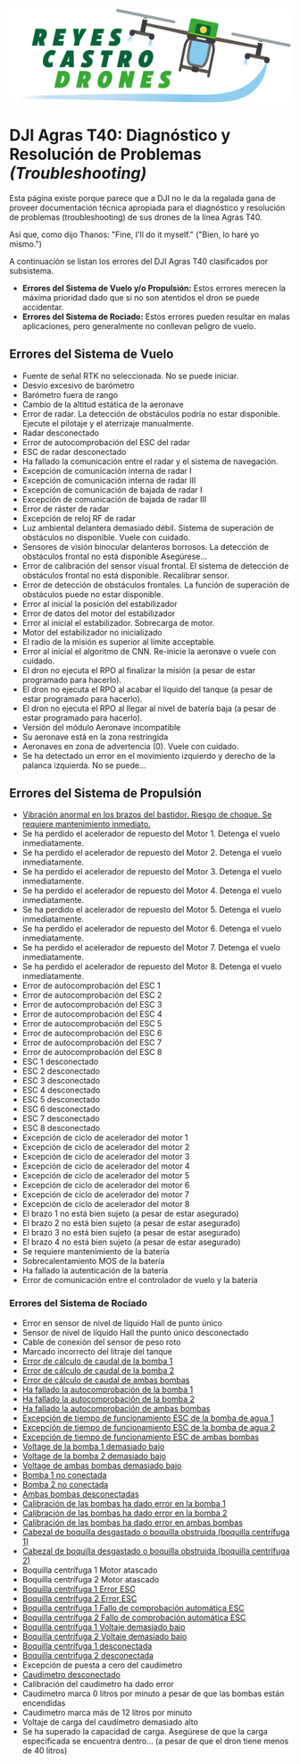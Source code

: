 ![Reyes Castro Drones](./Reyes-Castro-Drones_LOGO.png "Reyes Castro Drones")

# DJI Agras T40: Diagnóstico y Resolución de Problemas _(Troubleshooting)_

Esta página existe porque parece que a DJI no le da la regalada gana de proveer documentación técnica apropiada para el diagnóstico y resolución de problemas (troubleshooting) de sus drones de la línea Agras T40. 

Así que, como dijo Thanos: "Fine, I'll do it myself." ("Bien, lo haré yo mismo.")

A continuación se listan los errores del DJI Agras T40 clasificados por subsistema. 
* **Errores del Sistema de Vuelo y/o Propulsión:** Estos errores merecen la máxima prioridad dado que si no son atentidos el dron se puede accidentar.
* **Errores del Sistema de Rociado:** Estos errores pueden resultar en malas aplicaciones, pero generalmente no conllevan peligro de vuelo.

## Errores del Sistema de Vuelo
* Fuente de señal RTK no seleccionada. No se puede iniciar.
* Desvío excesivo de barómetro
* Barómetro fuera de rango
* Cambio de la altitud estática de la aeronave
* Error de radar. La detección de obstáculos podría no estar disponible. Ejecute el pilotaje y el aterrizaje manualmente.
* Radar desconectado
* Error de autocomprobación del ESC del radar
* ESC de radar desconectado
* Ha fallado la comunicación entre el radar y el sistema de navegación.
* Excepción de comunicación interna de radar I
* Excepción de comunicación interna de radar III
* Excepción de comunicación de bajada de radar I
* Excepción de comunicación de bajada de radar III
* Error de ráster de radar
* Excepción de reloj RF de radar
* Luz ambiental delantera demasiado débil. Sistema de superación de obstáculos no disponible. Vuele con cuidado.
* Sensores de visión binocular delanteros borrosos. La detección de obstáculos frontal no está disponible Asegúrese...
* Error de calibración del sensor visual frontal. El sistema de detección de obstáculos frontal no está disponible. Recalibrar sensor.
* Error de detección de obstáculos frontales. La función de superación de obstáculos puede no estar disponible.
* Error al inicial la posición del estabilizador
* Error de datos del motor del estabilizador
* Error al inicial el estabilizador. Sobrecarga de motor.
* Motor del estabilizador no inicializado
* El radio de la misión es superior al límite acceptable.
* Error al inicial el algoritmo de CNN. Re-inicie la aeronave o vuele con cuidado.
* El dron no ejecuta el RPO al finalizar la misión (a pesar de estar programado para hacerlo).
* El dron no ejecuta el RPO al acabar el líquido del tanque (a pesar de estar programado para hacerlo).
* El dron no ejecuta el RPO al llegar al nivel de batería baja (a pesar de estar programado para hacerlo).
* Versión del módulo Aeronave incompatible
* Su aeronave está en la zona restringida
* Aeronaves en zona de advertencia (0). Vuele con cuidado.
* Se ha detectado un error en el movimiento izquierdo y derecho de la palanca izquierda. No se puede...

## Errores del Sistema de Propulsión
* [Vibración anormal en los brazos del bastidor. Riesgo de choque. Se requiere mantenimiento inmediato.](./propulsion/vibracion-anormal.md)
* Se ha perdido el acelerador de repuesto del Motor 1. Detenga el vuelo inmediatamente.
* Se ha perdido el acelerador de repuesto del Motor 2. Detenga el vuelo inmediatamente.
* Se ha perdido el acelerador de repuesto del Motor 3. Detenga el vuelo inmediatamente.
* Se ha perdido el acelerador de repuesto del Motor 4. Detenga el vuelo inmediatamente.
* Se ha perdido el acelerador de repuesto del Motor 5. Detenga el vuelo inmediatamente.
* Se ha perdido el acelerador de repuesto del Motor 6. Detenga el vuelo inmediatamente.
* Se ha perdido el acelerador de repuesto del Motor 7. Detenga el vuelo inmediatamente.
* Se ha perdido el acelerador de repuesto del Motor 8. Detenga el vuelo inmediatamente.
* Error de autocomprobación del ESC 1
* Error de autocomprobación del ESC 2
* Error de autocomprobación del ESC 3
* Error de autocomprobación del ESC 4
* Error de autocomprobación del ESC 5
* Error de autocomprobación del ESC 6
* Error de autocomprobación del ESC 7
* Error de autocomprobación del ESC 8
* ESC 1 desconectado
* ESC 2 desconectado
* ESC 3 desconectado
* ESC 4 desconectado
* ESC 5 desconectado
* ESC 6 desconectado
* ESC 7 desconectado
* ESC 8 desconectado
* Excepción de ciclo de acelerador del motor 1
* Excepción de ciclo de acelerador del motor 2
* Excepción de ciclo de acelerador del motor 3
* Excepción de ciclo de acelerador del motor 4
* Excepción de ciclo de acelerador del motor 5
* Excepción de ciclo de acelerador del motor 6
* Excepción de ciclo de acelerador del motor 7
* Excepción de ciclo de acelerador del motor 8
* El brazo 1 no está bien sujeto (a pesar de estar asegurado)
* El brazo 2 no está bien sujeto (a pesar de estar asegurado)
* El brazo 3 no está bien sujeto (a pesar de estar asegurado)
* El brazo 4 no está bien sujeto (a pesar de estar asegurado)
* Se requiere mantenimiento de la batería
* Sobrecalentamiento MOS de la batería
* Ha fallado la autenticación de la batería
* Error de comunicación entre el controlador de vuelo y la batería

### Errores del Sistema de Rociado
* Error en sensor de nivel de líquido Hall de punto único
* Sensor de nivel de líquido Hall the punto único desconectado
* Cable de conexión del sensor de peso roto
* Marcado incorrecto del litraje del tanque
* [Error de cálculo de caudal de la bomba 1](./rociado/diagnostico-problemas-bombas.md)
* [Error de cálculo de caudal de la bomba 2](./rociado/diagnostico-problemas-bombas.md)
* [Error de cálculo de caudal de ambas bombas](./rociado/diagnostico-problemas-bombas.md)
* [Ha fallado la autocomprobación de la bomba 1](./rociado/diagnostico-problemas-bombas.md)
* [Ha fallado la autocomprobación de la bomba 2](./rociado/diagnostico-problemas-bombas.md)
* [Ha fallado la autocomprobación de ambas bombas](./rociado/diagnostico-problemas-bombas.md)
* [Excepción de tiempo de funcionamiento ESC de la bomba de agua 1](./rociado/diagnostico-problemas-bombas.md)
* [Excepción de tiempo de funcionamiento ESC de la bomba de agua 2](./rociado/diagnostico-problemas-bombas.md)
* [Excepción de tiempo de funcionamiento ESC de ambas bombas](./rociado/diagnostico-problemas-bombas.md)
* [Voltage de la bomba 1 demasiado bajo](./rociado/diagnostico-problemas-bombas.md)
* [Voltage de la bomba 2 demasiado bajo](./rociado/diagnostico-problemas-bombas.md)
* [Voltage de ambas bombas demasiado bajo](./rociado/diagnostico-problemas-bombas.md)
* [Bomba 1 no conectada](./rociado/diagnostico-problemas-bombas.md)
* [Bomba 2 no conectada](./rociado/diagnostico-problemas-bombas.md)
* [Ambas bombas desconectadas](./rociado/diagnostico-problemas-bombas.md)
* [Calibración de las bombas ha dado error en la bomba 1](./rociado/diagnostico-problemas-bombas.md)
* [Calibración de las bombas ha dado error en la bomba 2](./rociado/diagnostico-problemas-bombas.md)
* [Calibración de las bombas ha dado error en ambas bombas](./rociado/diagnostico-problemas-bombas.md)
* [Cabezal de boquilla desgastado o boquilla obstruida (boquilla centrífuga 1)](./rociado/cabezal-boquilla-desgastado.md)
* [Cabezal de boquilla desgastado o boquilla obstruida (boquilla centrífuga 2)](./rociado/cabezal-boquilla-desgastado.md)
* Boquilla centrífuga 1 Motor atascado
* Boquilla centrífuga 2 Motor atascado
* [Boquilla centrífuga 1 Error ESC](./rociado/diagnostico-problemas-boquillas.md)
* [Boquilla centrífuga 2 Error ESC](./rociado/diagnostico-problemas-boquillas.md)
* [Boquilla centrífuga 1 Fallo de comprobación automática ESC](./rociado/diagnostico-problemas-boquillas.md)
* [Boquilla centrífuga 2 Fallo de comprobación automática ESC](./rociado/diagnostico-problemas-boquillas.md)
* [Boquilla centrífuga 1 Voltaje demasiado bajo](./rociado/diagnostico-problemas-boquillas.md)
* [Boquilla centrífuga 2 Voltaje demasiado bajo](./rociado/diagnostico-problemas-boquillas.md)
* [Boquilla centrífuga 1 desconectada](./rociado/diagnostico-problemas-boquillas.md)
* [Boquilla centrífuga 2 desconectada](./rociado/diagnostico-problemas-boquillas.md)
* Excepción de puesta a cero del caudímetro
* [Caudimetro desconectado](./rociado/caudimetro-desconectado.md)
* Calibración del caudimetro ha dado error
* Caudimetro marca 0 litros por minuto a pesar de que las bombas están encendidas
* Caudimetro marca más de 12 litros por minuto
* Voltaje de carga del caudímetro demasiado alto
* Se ha superado la capacidad de carga. Asegúrese de que la carga especificada se encuentra dentro... (a pesar de que el dron tiene menos de 40 litros)
